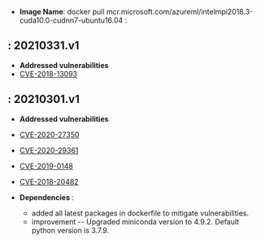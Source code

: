 - **Image Name**: docker pull mcr.microsoft.com/azureml/intelmpi2018.3-cuda10.0-cudnn7-ubuntu16.04 :


: 20210331.v1
-------------------

-   **Addressed vulnerabilities**
-   [CVE-2018-13093](https://lists.ubuntu.com/archives/ubuntu-security-announce/2021-January/005857.html)

   
: 20210301.v1
-------------------

-   **Addressed vulnerabilities**
-   [CVE-2020-27350](https://lists.ubuntu.com/archives/ubuntu-security-announce/2020-December/005802.html)
-   [CVE-2020-29361](https://lists.ubuntu.com/archives/ubuntu-security-announce/2021-January/005819.html)
-   [CVE-2019-0148](https://lists.ubuntu.com/archives/ubuntu-security-announce/2021-January/005823.html)
-   [CVE-2018-20482](https://lists.ubuntu.com/archives/ubuntu-security-announce/2021-January/005839.html)
 
 -   **Dependencies** : 
  
     -   added all latest packages in dockerfile to mitigate vulnerabilities.
     -   improvement -- Upgraded miniconda version to 4.9.2. Default python version is 3.7.9.
